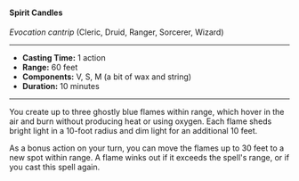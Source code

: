 #### Spirit Candles
*Evocation cantrip* (Cleric, Druid, Ranger, Sorcerer, Wizard)
___
- **Casting Time:** 1 action
- **Range:** 60 feet
- **Components:** V, S, M (a bit of wax and string)
- **Duration:** 10 minutes
---
You create up to three ghostly blue flames within range, which hover in the air and burn without producing heat or using oxygen. Each flame sheds bright light in a 10-foot radius and dim light for an additional 10 feet.

As a bonus action on your turn, you can move the flames up to 30 feet to a new spot within range. A flame winks out if it exceeds the spell's range, or if you cast this spell again.

